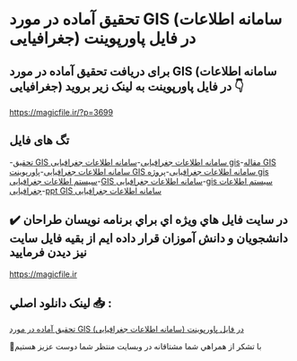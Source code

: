 # تحقیق آماده در مورد GIS (سامانه اطلاعات جغرافیایی) در فایل پاورپوینت

## برای دریافت تحقیق آماده در مورد GIS (سامانه اطلاعات جغرافیایی) در فایل پاورپوینت به لینک زیر بروید 👇

https://magicfile.ir/?p=3699

## تگ های فایل

-[تحقیق GIS سامانه اطلاعات جغرافیایی](https://magicfile.ir/product/%d8%aa%d8%ad%d9%82%db%8c%d9%82-gis-%d8%b3%d8%a7%d9%85%d8%a7%d9%86%d9%87-%d8%a7%d8%b7%d9%84%d8%a7%d8%b9%d8%a7%d8%aa-%d8%ac%d8%ba%d8%b1%d8%a7%d9%81%db%8c%d8%a7%db%8c%db%8c-%d9%be%d8%a7%d9%88%d8%b1%d9%be%d9%88%db%8c%d9%86%d8%aa/)-[سامانه اطلاعات جغرافیایی gis](https://magicfile.ir/product/%d8%aa%d8%ad%d9%82%db%8c%d9%82-gis-%d8%b3%d8%a7%d9%85%d8%a7%d9%86%d9%87-%d8%a7%d8%b7%d9%84%d8%a7%d8%b9%d8%a7%d8%aa-%d8%ac%d8%ba%d8%b1%d8%a7%d9%81%db%8c%d8%a7%db%8c%db%8c-%d9%be%d8%a7%d9%88%d8%b1%d9%be%d9%88%db%8c%d9%86%d8%aa/)-[مقاله GIS سامانه اطلاعات جغرافیایی](https://magicfile.ir/product/%d8%aa%d8%ad%d9%82%db%8c%d9%82-gis-%d8%b3%d8%a7%d9%85%d8%a7%d9%86%d9%87-%d8%a7%d8%b7%d9%84%d8%a7%d8%b9%d8%a7%d8%aa-%d8%ac%d8%ba%d8%b1%d8%a7%d9%81%db%8c%d8%a7%db%8c%db%8c-%d9%be%d8%a7%d9%88%d8%b1%d9%be%d9%88%db%8c%d9%86%d8%aa/)-[پاورپوینت GIS سامانه اطلاعات جغرافیایی](https://magicfile.ir/product/%d8%aa%d8%ad%d9%82%db%8c%d9%82-gis-%d8%b3%d8%a7%d9%85%d8%a7%d9%86%d9%87-%d8%a7%d8%b7%d9%84%d8%a7%d8%b9%d8%a7%d8%aa-%d8%ac%d8%ba%d8%b1%d8%a7%d9%81%db%8c%d8%a7%db%8c%db%8c-%d9%be%d8%a7%d9%88%d8%b1%d9%be%d9%88%db%8c%d9%86%d8%aa/)-[پروژه gis سیستم اطلاعات جغرافیایی](https://magicfile.ir/product/%d8%aa%d8%ad%d9%82%db%8c%d9%82-gis-%d8%b3%d8%a7%d9%85%d8%a7%d9%86%d9%87-%d8%a7%d8%b7%d9%84%d8%a7%d8%b9%d8%a7%d8%aa-%d8%ac%d8%ba%d8%b1%d8%a7%d9%81%db%8c%d8%a7%db%8c%db%8c-%d9%be%d8%a7%d9%88%d8%b1%d9%be%d9%88%db%8c%d9%86%d8%aa/)-[GIS سامانه اطلاعات جغرافیایی](https://magicfile.ir/product/%d8%aa%d8%ad%d9%82%db%8c%d9%82-gis-%d8%b3%d8%a7%d9%85%d8%a7%d9%86%d9%87-%d8%a7%d8%b7%d9%84%d8%a7%d8%b9%d8%a7%d8%aa-%d8%ac%d8%ba%d8%b1%d8%a7%d9%81%db%8c%d8%a7%db%8c%db%8c-%d9%be%d8%a7%d9%88%d8%b1%d9%be%d9%88%db%8c%d9%86%d8%aa/)-[gis سیستم اطلاعات جغرافیایی](https://magicfile.ir/product/%d8%aa%d8%ad%d9%82%db%8c%d9%82-gis-%d8%b3%d8%a7%d9%85%d8%a7%d9%86%d9%87-%d8%a7%d8%b7%d9%84%d8%a7%d8%b9%d8%a7%d8%aa-%d8%ac%d8%ba%d8%b1%d8%a7%d9%81%db%8c%d8%a7%db%8c%db%8c-%d9%be%d8%a7%d9%88%d8%b1%d9%be%d9%88%db%8c%d9%86%d8%aa/)-[ppt GIS سامانه اطلاعات جغرافیایی](https://magicfile.ir/product/%d8%aa%d8%ad%d9%82%db%8c%d9%82-gis-%d8%b3%d8%a7%d9%85%d8%a7%d9%86%d9%87-%d8%a7%d8%b7%d9%84%d8%a7%d8%b9%d8%a7%d8%aa-%d8%ac%d8%ba%d8%b1%d8%a7%d9%81%db%8c%d8%a7%db%8c%db%8c-%d9%be%d8%a7%d9%88%d8%b1%d9%be%d9%88%db%8c%d9%86%d8%aa/)

## ✔️ در سايت فايل هاي ويژه اي براي برنامه نويسان طراحان دانشجويان و دانش آموزان قرار داده ايم از بقيه فايل سايت نيز ديدن فرماييد

https://magicfile.ir


## لينک دانلود اصلي 📥 :

[تحقیق آماده در مورد GIS (سامانه اطلاعات جغرافیایی) در فایل پاورپوینت](https://magicfile.ir/product/%d8%aa%d8%ad%d9%82%db%8c%d9%82-gis-%d8%b3%d8%a7%d9%85%d8%a7%d9%86%d9%87-%d8%a7%d8%b7%d9%84%d8%a7%d8%b9%d8%a7%d8%aa-%d8%ac%d8%ba%d8%b1%d8%a7%d9%81%db%8c%d8%a7%db%8c%db%8c-%d9%be%d8%a7%d9%88%d8%b1%d9%be%d9%88%db%8c%d9%86%d8%aa/) 


🙏با تشکر از همراهي شما مشتاقانه در وبسایت منتظر شما دوست عزیز هستیم

